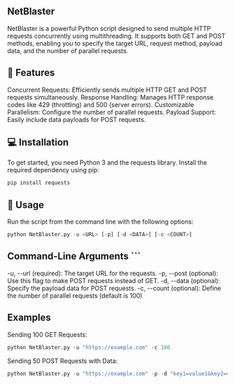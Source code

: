 ## NetBlaster
NetBlaster is a powerful Python script designed to send multiple HTTP requests concurrently using multithreading. It supports both GET and POST methods, enabling you to specify the target URL, request method, payload data, and the number of parallel requests.

## 🚀 Features
Concurrent Requests: Efficiently sends multiple HTTP GET and POST requests simultaneously.
Response Handling: Manages HTTP response codes like 429 (throttling) and 500 (server errors).
Customizable Parallelism: Configure the number of parallel requests.
Payload Support: Easily include data payloads for POST requests.

## 💻 Installation
To get started, you need Python 3 and the requests library. Install the required dependency using pip:

```bash
pip install requests
```

## 📜 Usage
Run the script from the command line with the following options:

```python
python NetBlaster.py -u <URL> [-p] [-d <DATA>] [-c <COUNT>]
```

## Command-Line Arguments ```
-u, --url (required): The target URL for the requests.
-p, --post (optional): Use this flag to make POST requests instead of GET.
-d, --data (optional): Specify the payload data for POST requests.
-c, --count (optional): Define the number of parallel requests (default is 100)

## Examples
Sending 100 GET Requests:

```python
python NetBlaster.py -u "https://example.com" -c 100
```

Sending 50 POST Requests with Data:

```python
python NetBlaster.py -u "https://example.com" -p -d "key1=value1&key2=value2" -c 50
```
